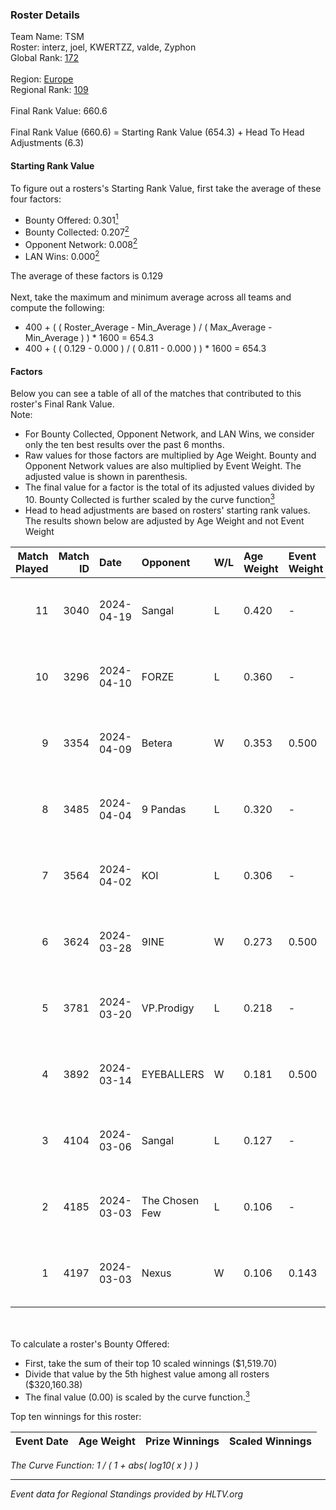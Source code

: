 ### Roster Details<br />
Team Name: TSM<br />
Roster: interz, joel, KWERTZZ, valde, Zyphon<br />
Global Rank: [172](../standings_global_2024_08_14.md)<br />
<br />
Region: [Europe]( ../standings_europe_2024_08_14.md)<br />
Regional Rank: [109]( ../standings_europe_2024_08_14.md)<br />
<br />
Final Rank Value:  660.6<br />
<br />
Final Rank Value (660.6) = Starting Rank Value (654.3) + Head To Head Adjustments (6.3)<br />

#### Starting Rank Value<br />
To figure out a rosters's Starting Rank Value, first take the average of these four factors:<br />
- Bounty Offered: 0.301[<sup>1</sup>](#table2)
- Bounty Collected: 0.207[<sup>2</sup>](#table1)
- Opponent Network: 0.008[<sup>2</sup>](#table1)
- LAN Wins: 0.000[<sup>2</sup>](#table1)

The average of these factors is 0.129<br />
<br />
Next, take the maximum and minimum average across all teams and compute the following:<br />
- 400 + ( ( Roster_Average - Min_Average ) / ( Max_Average - Min_Average ) ) * 1600 = 654.3
- 400 + ( ( 0.129 - 0.000 ) / ( 0.811 - 0.000 ) ) * 1600 = 654.3


#### Factors<br />
Below you can see a table of all of the matches that contributed to this roster's Final Rank Value.<br />
Note:<br />

- For Bounty Collected, Opponent Network, and LAN Wins, we consider only the ten best results over the past 6 months.
- Raw values for those factors are multiplied by Age Weight. Bounty and Opponent Network values are also multiplied by Event Weight. The adjusted value is shown in parenthesis.
- The final value for a factor is the total of its adjusted values divided by 10. Bounty Collected is further scaled by the curve function[<sup>3</sup>](#curveFunction)
- Head to head adjustments are based on rosters' starting rank values. The results shown below are adjusted by Age Weight and not Event Weight
<span id="table1"></span><br />


| Match Played | Match ID | Date       | Opponent       | W/L | Age Weight | Event Weight | Bounty Collected | Opponent Network | LAN Wins  | H2H Adj. | Roster                               |
| -: | -: | :- | :- | :- | :- | :- | :- | :- | :- | -: | :- |
|           11 |     3040 | 2024-04-19 | Sangal         | L   | 0.420      | -            | -                | -                | -         |    -0.82 | interz, joel, KWERTZZ, valde, Zyphon |
|           10 |     3296 | 2024-04-10 | FORZE          | L   | 0.360      | -            | -                | -                | -         |    -2.57 | joel, KWERTZZ, MoDo, valde, Zyphon   |
|            9 |     3354 | 2024-04-09 | Betera         | W   | 0.353      | 0.500        | 0.005 (0.001)    | 0.030 (0.005)    | 0 (0.000) |     6.18 | joel, KWERTZZ, MoDo, valde, Zyphon   |
|            8 |     3485 | 2024-04-04 | 9 Pandas       | L   | 0.320      | -            | -                | -                | -         |    -1.33 | joel, KWERTZZ, poizon, valde, Zyphon |
|            7 |     3564 | 2024-04-02 | KOI            | L   | 0.306      | -            | -                | -                | -         |    -1.16 | joel, KWERTZZ, poizon, valde, Zyphon |
|            6 |     3624 | 2024-03-28 | 9INE           | W   | 0.273      | 0.500        | 0.000 (0.000)    | 0.060 (0.008)    | 0 (0.000) |     2.74 | joel, KWERTZZ, poizon, valde, Zyphon |
|            5 |     3781 | 2024-03-20 | VP.Prodigy     | L   | 0.218      | -            | -                | -                | -         |    -1.80 | joel, KWERTZZ, poizon, valde, Zyphon |
|            4 |     3892 | 2024-03-14 | EYEBALLERS     | W   | 0.181      | 0.500        | 0.005 (0.000)    | 0.614 (0.055)    | 0 (0.000) |     4.53 | interz, joel, MoDo, valde, Zyphon    |
|            3 |     4104 | 2024-03-06 | Sangal         | L   | 0.127      | -            | -                | -                | -         |    -0.22 | interz, JACKZ, joel, poizon, valde   |
|            2 |     4185 | 2024-03-03 | The Chosen Few | L   | 0.106      | -            | -                | -                | -         |    -1.68 | joel, KWERTZZ, poizon, valde, Zyphon |
|            1 |     4197 | 2024-03-03 | Nexus          | W   | 0.106      | 0.143        | 0.013 (0.000)    | 0.548 (0.008)    | 0 (0.000) |     2.42 | joel, KWERTZZ, poizon, valde, Zyphon |

<br />
<span id="table2"></span><br />
To calculate a roster's Bounty Offered:<br />

- First, take the sum of their top 10 scaled winnings ($1,519.70)
- Divide that value by the 5th highest value among all rosters ($320,160.38)
- The final value (0.00) is scaled by the curve function.[<sup>3</sup>](#curveFunction)

Top ten winnings for this roster:<br />

| Event Date | Age Weight | Prize Winnings | Scaled Winnings |
| :- | -: | :- | :- |


<span id="curveFunction"></span>_The Curve Function: 1 / ( 1 + abs( log10( x ) ) )_<br />

---
_Event data for Regional Standings provided by HLTV.org_<br />
